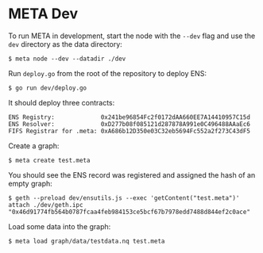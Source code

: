 # META Dev

To run META in development, start the node with the `--dev` flag and use the
`dev` directory as the data directory:

```
$ meta node --dev --datadir ./dev
```

Run `deploy.go` from the root of the repository to deploy ENS:

```
$ go run dev/deploy.go
```

It should deploy three contracts:

```
ENS Registry:             0x241be96854Fc2f0172dAA660EE7A14410957C15d
ENS Resolver:             0xD277b08f085121d287878A991e0C496488AAaEc6
FIFS Registrar for .meta: 0xA686b12D350e03C32eb5694Fc552a2f273C43dF5
```

Create a graph:

```
$ meta create test.meta
```

You should see the ENS record was registered and assigned the hash of an empty
graph:

```
$ geth --preload dev/ensutils.js --exec 'getContent("test.meta")' attach ./dev/geth.ipc
"0x46d91774fb564b0787fcaa4feb984153ce5bcf67b7978edd7488d844ef2c0ace"
```

Load some data into the graph:

```
$ meta load graph/data/testdata.nq test.meta
```
